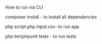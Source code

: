 How to run via CLI

composer install - to install all dependencies

php script.php input.csv- to run app

php bin\phpunit tests - to run tests


